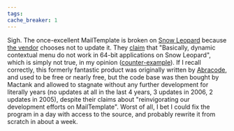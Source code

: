 ```yaml
---
tags: 
cache_breaker: 1
---
```


Sigh. The once-excellent MailTemplate is broken on [Snow Leopard](/wiki/Snow_Leopard) because [the vendor](http://mailtemplate.mactank.com/) chooses not to update it. They [claim](http://blog.mactank.com/2009/12/30/mailtemplate-on-snow-leopard-workaround) that "Basically, dynamic contextual menu do not work in 64-bit applications on Snow Leopard", which is simply not true, in my opinion ([counter-example](http://c-command.com/spamsieve/)). If I recall correctly, this formerly fantastic product was originally written by [Abracode](http://www.abracode.com/), and used to be free or nearly free, but the code base was then bought by Mactank and allowed to stagnate without any further development for literally years (no updates at all in the last 4 years, 3 updates in 2006, 2 updates in 2005), despite their claims about "reinvigorating our development efforts on MailTemplate". Worst of all, I bet I could fix the program in a day with access to the source, and probably rewrite it from scratch in about a week.
